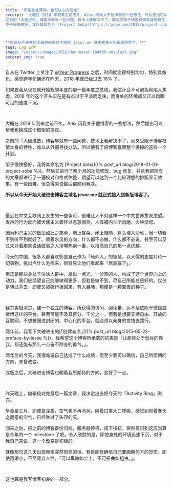 ```yaml
---
title: "即使身处深渊，也可以心向阳光"
excerpt: "大概在 2018 年到来之前不久，Alex 问我关于他博客的一些想法，然后提出可以帮我也换成这个框架的提议。<br>
之前的「大破进击」博客早就有一些问题，技术上我解决不了，而又受限于博客框架本身的特性，难以从外部寻找办法。所以便有了把博客框架整个换掉的这样一个计划。<br>
架子很快搭好，我将其命名为 [Project Soba](https://jesor.me/2018/project-soba/)。然后又进行了两个月的功能修改，bug 修复，并且我把所有的文章都进行了一遍校对和格式休整，期望可以达到一个比较理想的排版显示效果。有一些困难，但总得来说最后都顺利解决。<br>



**所以从今天开始大破进击博客主域名 jesor.me 就正式接入到新版博客了。**"
tags: Log 日常
image: "/assets/images/2018/dan-musat-184606-unsplash.jpg"
excerpt_img: true
---
```


自从在 Twitter 上关注了 [@Year Progress](https://twitter.com/year_progress) 之后，时间就变得特别均匀，特别具像化。感觉跨年仿佛还在昨天，2018 年就已经过去 16% 了。

如果要我从现在就开始规划年底的那一篇年度之总结，我估计会不可避免地陷入焦虑，2018 年的这个开头实在是有点过于平淡而乏味，而身处的环境却又正以肉眼可见的速度下沉。

<br>

大概在 2018 年到来之前不久，Alex 问我关于他博客的一些想法，然后提出可以帮我也换成这个框架的提议。

之前的「大破进击」博客早就有一些问题，技术上我解决不了，而又受限于博客框架本身的特性，难以从外部寻找办法。所以便有了把博客框架整个换掉的这样一个计划。

架子很快搭好，我将其命名为 [Project Soba]({% post_url blog/2018-01-01-project-soba %})。然后又进行了两个月的功能修改，bug 修复，并且我把所有的文章都进行了一遍校对和格式休整，期望可以达到一个比较理想的排版显示效果。有一些困难，但总得来说最后都顺利解决。

**所以从今天开始大破进击博客主域名 jesor.me 就正式接入到新版博客了。**

<br>

最近在中文互联网上发生的一些争论，很难让人不对这样一个中文世界愈发绝望。发声的行为反而被犬儒主义者怀以恶意揣测，人性被内斗所消磨，火种渐熄。

因为利己主义的做法如此之简单，堵上耳朵、闭上眼睛，将头埋入沙堆，当一切看不到听不到就好了。顺着水流的方向，什么都不必做，什么都不必说，甚至可以反过来对着那些说话做事之人冷嘲热讽一番，以抬高自己的那一点优越。

今天的中国，很多人都喜欢彰显自己作为「局外人」的智慧，以犬儒的态度对待一切事物，挑出点什么毛病来，很容易让他们看起来「居高临下」。

但正是那些身处于泱泱人群中，发出一点光、一分热的人，构成了这个世界向上的动力。我们应期望自己能够做得更多，但若是做不到，尽自己所能总是好的。仅仅是转过背去，即使又被强行扳回来，有人目睹，那便是一颗宝贵的种子。

<br>

我其实很清楚，建一个独立的博客，所获得的访问、阅读量，远不及依附于微信或微博这样的平台，甚至可能不及其百分、千分之一。但若是想要支持自由、开放的互联网，不想被圈进封闭的、中心化的平台，就必须以亲身的觉悟去践行。

两年前，我写下大破进击的[「创建者序」]({% post_url blog/2015-05-22-preface-by-jesse %})，我希望这个博客所承载的初衷是「让那些处于低谷的你我，都还能有那么一点奋不顾身的勇气。」。

两年后的今天，我很难说自己达成了什么成绩，但至少我可以确信，自己所面朝的方向，未曾改变。

改版之后，大破进击博客也朝着我所期待的方向，变好了一点。

<br>

昨天晚上，编辑校对完最后一篇文章，我决定出去把今天的「Activity Ring」刷完。

毕竟是三月，即使是深夜，空气也不再冷冽，隔着口罩大口呼吸，感觉到带着春天之暖意的空气，已经吹过了头顶的天。

回来之后，把之前的博客备份归档，服务器停机，按下按钮，突然意识到这应当算是今年的一个 milestone 了吧。令人欣慰的是，即使身处的环境迅速下沉，对于我自己来说，这一个改变是积极的。

就像那句这几天出现频率突然很高的话，若是能有确信自己要面朝何方的觉悟，即使再渺小，不至背弃人性，「可以卑微如尘土，不可扭曲如蛆虫。」。

<br>

这也算是我写博客初衷的一部分。